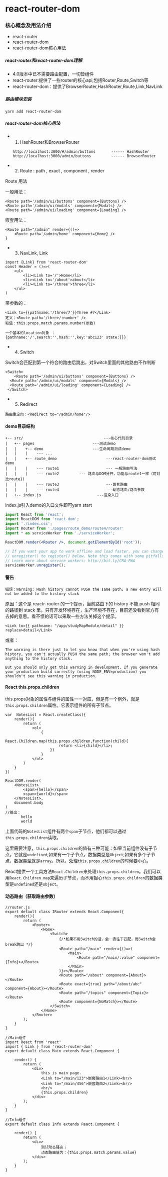 # react-router-dom

### 核心概念及用法介绍

+ react-router
+ react-router-dom
+ react-router-dom核心用法

##### react-router和react-router-dom理解

+ 4.0版本中已不需要路由配置，一切皆组件
+ react-router:提供了一些router的核心api,包括Router,Route,Switch等 
+ react-router-dom：提供了BrowserRouter,HashRouter,Route,Link,NavLink

##### 路由模块安装 

~~~
yarn add react-router-dom
~~~

##### react-router-dom核心用法

- 1. HashRouter和BrowserRouter

  ~~~
  http://localhost:3000/#/admin/buttons       ------ HashRouter
  http://localhost:3000/admin/buttons         ------ BrowserRouter
  ~~~

- 2. Route :  path , exact , component , render

Route 用法 

一般用法：

~~~
<Route path='/admin/ui/buttons' component={Buttons} />
<Route path='/admin/ui/modals' component={Modals} />
<Route path='/admin/ui/loading' component={Loading} />
~~~

嵌套用法：

~~~
<Route path="/admin" render={()=>
	<Route path='/admin/home' component={Home} />
}
~~~

+ 3. NavLink,  Link

~~~
import {Link} from 'react-router-dom'
const Header = ()=>(
	<ul>
		<li><Link to='/'>Home</li>
		<li><Link to='/about'>about</li>
		<li><Link to='/three'>three</li>
	</ul>
)
~~~

带参数的：

~~~
<Link to={{pathname:'/three/7'}}Three #7</Link>
定义：<Route path='/three/:number' />
取值：this.props.match.params.number(参数)
~~~

~~~
一个基本的location对象 ：
{pathname:'/',search:'',hash:'',key:'abc123' state:{}}
~~~

- 4. Switch

Switch会匹配到第一个符合的路由后跳出，对Switch里面的其他路由不作判断

~~~
<Switch>
	<Route path='/admin/ui/buttons' component={Buttons} />
  <Route path='/admin/ui/modals' component={Modals} />
  <Route path='/admin/ui/loading' component={Loading} />
 </Switch>
~~~

- 5. Redirect

~~~
路由重定向：<Redirect to="/admin/home"/>
~~~

#### demo目录结构 

~~~
+-- src/                                    ---核心代码目录
|   +-- pages                          ---测试demo
|   |    +-- demo                      ---生命周期测试demo
|   |    |    --- ...   
|   |    +-- route_demo                      ---react-router-dom测试demo
|   |    |    --- route1                     --- 一般路由写法
|   |    |    --- route2         --- 路由与DOM分开，功能与route1一样（可对比route1)
|   |    |    --- route3                     ---嵌套路由
|   |    |    --- route4                     ---动态路由/路由参数
|   +-- index.js                         ---渲染入口
~~~

index.js引入demo的入口文件即可yarn start

~~~jsx
import React from 'react';
import ReactDOM from 'react-dom';
import './index.css';
import Router from './pages/route_demo/route4/router'
import * as serviceWorker from './serviceWorker';

ReactDOM.render(<Router />, document.getElementById('root'));

// If you want your app to work offline and load faster, you can change
// unregister() to register() below. Note this comes with some pitfalls.
// Learn more about service workers: http://bit.ly/CRA-PWA
serviceWorker.unregister();

~~~



#### 警告

```
错误：Warning: Hash history cannot PUSH the same path; a new entry will not be added to the history stack
```

原因：这个是 reactr-router 的一个提示，当前路由下的 history 不能 push 相同的路径到 stack 里。只有开发环境存在，生产环境不存在，目前还没看到官方有去掉的意思。看不惯的话可以采取一些方法关掉这个提示。

```
<Link to={{ pathname: "/app/studyMapModule/detail" }} replace>detail</Link> 
```

 或者：

```
The warning is there just to let you know that when you're using hash history, you can't actually PUSH the same path; the browser won't add anything to the history stack.

But you should only get this warning in development. If you generate your production build correctly (using NODE_ENV=production) you shouldn't see this warning in production.
```

 

#### React this.props.children

this.props对象的属性与组件的属性一一对应，但是有一个例外，就是`this.props.children`属性。它表示组件的所有子节点。

```
var  NotesList = React.createClass({
    render(){
        return (
            <ol>
                {
                    React.Children.map(this.props.children,function(child){
                        return <li>{child}</li>;
                    })
                }
            </ol>
        )
    }
})

ReactDOM.render(
    <NotesList>
        <span>{hello}</span>
        <span>{world}</span>
    </NotesList>,
    document.body
)
//输出：
       hello
       world
```

上面代码的`NotesList`组件有两个`span`子节点，他们都可以通过`this.props.children`读取。

这里需要注意，`this.props.children`的值有三种可能：如果当前组件没有子节点，它就是`undefined`;如果有一个子节点，数据类型是`Object`;如果有多个子节点，数据类型就是`array`。所以，处理`this.props.children`的时候要小心。

React提供一个工具方法`React.Children`来处理`this.props.children`。我们可以用`React.Children.map`来遍历子节点，而不用担心`this.props.children`的数据类型是`undefined`还是`object`。



#### 动态路由（获取路由参数）

~~~
//router.js
export default class IRouter extends React.Component{
    render(){
        return (
            <Router>
                <Home>
                    <Switch>
                        {/*如果不用Switch的话，会一直往下匹配，而Switch会break跳出 */}
                        <Route path="/main" render={()=>(
                            <Main>
                                <Route path="/main/:value" component={Info}></Route>
                            </Main>
                        )}></Route>
                        <Route path="/about" component={About}></Route>
                        <Route exact={true} path="/about/abc" component={About}></Route>
                        <Route path="/topics" component={Topic}></Route>
                        <Route component={NoMatch}></Route>
                    </Switch>
                </Home>
            </Router>
        );
    }
}
~~~

~~~
//Main组件
import React from 'react'
import { Link } from 'react-router-dom'
export default class Main extends React.Component {

    render() {
        return (
            <div>
                this is main page.
                <Link to="/main/123">嵌套路由1</Link><br/>
                <Link to="/main/456">嵌套路由2</Link><br/>
                <hr/>
                {this.props.children}
            </div>
        );
    }
}
~~~

~~~
//Info组件
export default class Info extends React.Component {

    render() {
        return (
            <div>
                测试动态路由；
                动态路由值为：{this.props.match.params.value}
            </div>
        );
    }
}
~~~

